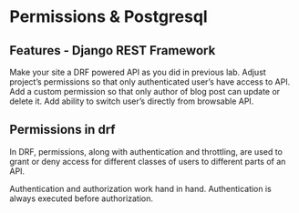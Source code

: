 # Permissions & Postgresql

## Features - Django REST Framework

Make your site a DRF powered API as you did in previous lab.
Adjust project’s permissions so that only authenticated user’s have access to API.
Add a custom permission so that only author of blog post can update or delete it.
Add ability to switch user’s directly from browsable API.

## Permissions in drf

In DRF, permissions, along with authentication and throttling, are used to grant or deny access for different classes of users to different parts of an API.

Authentication and authorization work hand in hand. Authentication is always executed before authorization.

